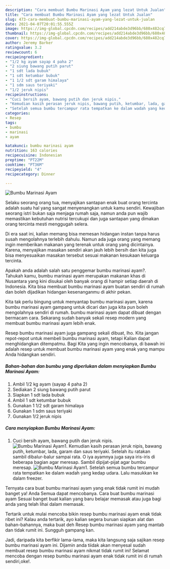 ```yaml
---
description: "Cara membuat Bumbu Marinasi Ayam yang lezat Untuk Jualan"
title: "Cara membuat Bumbu Marinasi Ayam yang lezat Untuk Jualan"
slug: 473-cara-membuat-bumbu-marinasi-ayam-yang-lezat-untuk-jualan
date: 2021-04-07T20:01:55.555Z
image: https://img-global.cpcdn.com/recipes/add214abde3d96bb/680x482cq70/bumbu-marinasi-ayam-foto-resep-utama.jpg
thumbnail: https://img-global.cpcdn.com/recipes/add214abde3d96bb/680x482cq70/bumbu-marinasi-ayam-foto-resep-utama.jpg
cover: https://img-global.cpcdn.com/recipes/add214abde3d96bb/680x482cq70/bumbu-marinasi-ayam-foto-resep-utama.jpg
author: Jeremy Barker
ratingvalue: 3.2
reviewcount: 6
recipeingredient:
- "1/2 kg ayam sayap 4 paha 2"
- "2 siung bawang putih parut"
- "1 sdt lada bubuk"
- "1 sdt ketumbar bubuk"
- "1 1/2 sdt garam himalaya"
- "1 sdm saus teriyaki"
- "1/2 jeruk nipis"
recipeinstructions:
- "Cuci bersih ayam, bawang putih dan jeruk nipis."
- "Kemudian kasih perasan jeruk nipis, bawang putih, ketumbar, lada, garam dan saus teriyaki. Setelah itu ratakan sambil dibalur-balur sampai rata. O iya ayamnya juga saya iris-iris di beberapa bagian agar meresap. Sambil dipijat-pijat agar bumbu meresap."
- "Setelah semua bumbu tercampur rata tempatkan ke dalam wadah yang kedap udara. Lalu masukkan ke dalam freezer."
categories:
- Resep
tags:
- bumbu
- marinasi
- ayam

katakunci: bumbu marinasi ayam 
nutrition: 163 calories
recipecuisine: Indonesian
preptime: "PT22M"
cooktime: "PT36M"
recipeyield: "4"
recipecategory: Dinner

---
```



![Bumbu Marinasi Ayam](https://img-global.cpcdn.com/recipes/add214abde3d96bb/680x482cq70/bumbu-marinasi-ayam-foto-resep-utama.jpg)

Selaku seorang orang tua, menyajikan santapan enak buat orang tercinta adalah suatu hal yang sangat menyenangkan untuk kamu sendiri. Kewajiban seorang istri bukan saja menjaga rumah saja, namun anda pun wajib memastikan kebutuhan nutrisi tercukupi dan juga santapan yang dimakan orang tercinta mesti menggugah selera.

Di era  saat ini, kalian memang bisa memesan hidangan instan tanpa harus susah mengolahnya terlebih dahulu. Namun ada juga orang yang memang ingin memberikan makanan yang terenak untuk orang yang dicintainya. Karena, menyajikan masakan sendiri akan jauh lebih bersih dan kita juga bisa menyesuaikan masakan tersebut sesuai makanan kesukaan keluarga tercinta. 



Apakah anda adalah salah satu penggemar bumbu marinasi ayam?. Tahukah kamu, bumbu marinasi ayam merupakan makanan khas di Nusantara yang kini disukai oleh banyak orang di hampir setiap daerah di Indonesia. Kita bisa membuat bumbu marinasi ayam buatan sendiri di rumah dan boleh dijadikan hidangan kesenanganmu di akhir pekan.

Kita tak perlu bingung untuk menyantap bumbu marinasi ayam, karena bumbu marinasi ayam gampang untuk dicari dan juga kita pun boleh mengolahnya sendiri di rumah. bumbu marinasi ayam dapat dibuat dengan bermacam cara. Sekarang sudah banyak sekali resep modern yang membuat bumbu marinasi ayam lebih enak.

Resep bumbu marinasi ayam juga gampang sekali dibuat, lho. Kita jangan repot-repot untuk membeli bumbu marinasi ayam, tetapi Kalian dapat menghidangkan ditempatmu. Bagi Kita yang ingin mencobanya, di bawah ini adalah resep untuk membuat bumbu marinasi ayam yang enak yang mampu Anda hidangkan sendiri.

<!--inarticleads1-->

##### Bahan-bahan dan bumbu yang diperlukan dalam menyiapkan Bumbu Marinasi Ayam:

1. Ambil 1/2 kg ayam (sayap 4 paha 2)
1. Sediakan 2 siung bawang putih parut
1. Siapkan 1 sdt lada bubuk
1. Ambil 1 sdt ketumbar bubuk
1. Gunakan 1 1/2 sdt garam himalaya
1. Gunakan 1 sdm saus teriyaki
1. Gunakan 1/2 jeruk nipis




<!--inarticleads2-->

##### Cara menyiapkan Bumbu Marinasi Ayam:

1. Cuci bersih ayam, bawang putih dan jeruk nipis.
<img src="https://img-global.cpcdn.com/steps/422d680f1ade4356/160x128cq70/bumbu-marinasi-ayam-langkah-memasak-1-foto.jpg" alt="Bumbu Marinasi Ayam">1. Kemudian kasih perasan jeruk nipis, bawang putih, ketumbar, lada, garam dan saus teriyaki. Setelah itu ratakan sambil dibalur-balur sampai rata. O iya ayamnya juga saya iris-iris di beberapa bagian agar meresap. Sambil dipijat-pijat agar bumbu meresap.
<img src="https://img-global.cpcdn.com/steps/c9909de8f0659c40/160x128cq70/bumbu-marinasi-ayam-langkah-memasak-2-foto.jpg" alt="Bumbu Marinasi Ayam">1. Setelah semua bumbu tercampur rata tempatkan ke dalam wadah yang kedap udara. Lalu masukkan ke dalam freezer.




Ternyata cara buat bumbu marinasi ayam yang enak tidak rumit ini mudah banget ya! Anda Semua dapat mencobanya. Cara buat bumbu marinasi ayam Sesuai banget buat kalian yang baru belajar memasak atau juga bagi anda yang telah lihai dalam memasak.

Tertarik untuk mulai mencoba bikin resep bumbu marinasi ayam enak tidak ribet ini? Kalau anda tertarik, ayo kalian segera buruan siapkan alat dan bahan-bahannya, maka buat deh Resep bumbu marinasi ayam yang mantab dan tidak rumit ini. Sungguh gampang kan. 

Jadi, daripada kita berfikir lama-lama, maka kita langsung saja sajikan resep bumbu marinasi ayam ini. Dijamin anda tiidak akan menyesal sudah membuat resep bumbu marinasi ayam nikmat tidak rumit ini! Selamat mencoba dengan resep bumbu marinasi ayam enak tidak rumit ini di rumah sendiri,oke!.


